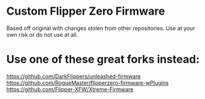 # Custom Flipper Zero Firmware

Based off original with changes stolen from other repositories. Use at your own risk or do not use at all.


# Use one of these great forks instead:

https://github.com/DarkFlippers/unleashed-firmware
https://github.com/RogueMaster/flipperzero-firmware-wPlugins
https://github.com/Flipper-XFW/Xtreme-Firmware
